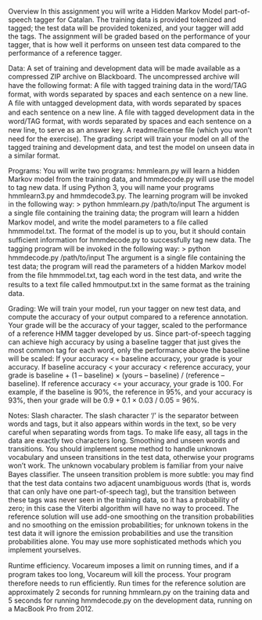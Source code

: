 Overview In this assignment you will write a Hidden Markov Model part-of-speech tagger for Catalan. The training data is provided tokenized and tagged; the test data will be provided tokenized, and your tagger will add the tags. The assignment will be graded based on the performance of your tagger, that is how well it performs on unseen test data compared to the performance of a reference tagger.

Data:
A set of training and development data will be made available as a compressed ZIP archive on Blackboard. The uncompressed archive will have the following format: A ﬁle with tagged training data in the word/TAG format, with words separated by spaces and each sentence on a new line. A ﬁle with untagged development data, with words separated by spaces and each sentence on a new line. A ﬁle with tagged development data in the word/TAG format, with words separated by spaces and each sentence on a new line, to serve as an answer key. A readme/license ﬁle (which you won’t need for the exercise). The grading script will train your model on all of the tagged training and development data, and test the model on unseen data in a similar format. 

Programs:
You will write two programs: hmmlearn.py will learn a hidden Markov model from the training data, and hmmdecode.py will use the model to tag new data. If using Python 3, you will name your programs hmmlearn3.py and hmmdecode3.py. The learning program will be invoked in the following way: > python hmmlearn.py /path/to/input The argument is a single ﬁle containing the training data; the program will learn a hidden Markov model, and write the model parameters to a ﬁle called hmmmodel.txt. The format of the model is up to you, but it should contain sufﬁcient information for hmmdecode.py to successfully tag new data. The tagging program will be invoked in the following way: > python hmmdecode.py /path/to/input The argument is a single ﬁle containing the test data; the program will read the parameters of a hidden Markov model from the ﬁle hmmmodel.txt, tag each word in the test data, and write the results to a text ﬁle called hmmoutput.txt in the same format as the training data. 

Grading:
We will train your model, run your tagger on new test data, and compute the accuracy of your output compared to a reference annotation. Your grade will be the accuracy of your tagger, scaled to the performance of a reference HMM tagger developed by us. Since part-of-speech tagging can achieve high accuracy by using a baseline tagger that just gives the most common tag for each word, only the performance above the baseline will be scaled: If your accuracy <= baseline accuracy, your grade is your accuracy. If baseline accuracy < your accuracy < reference accuracy, your grade is baseline + (1 – baseline) × (yours – baseline) / (reference – baseline). If reference accuracy <= your accuracy, your grade is 100. For example, if the baseline is 90%, the reference in 95%, and your accuracy is 93%, then your grade will be 0.9 + 0.1 × 0.03 / 0.05 = 96%.

Notes:
Slash character. The slash character ‘/’ is the separator between words and tags, but it also appears within words in the text, so be very careful when separating words from tags. To make life easy, all tags in the data are exactly two characters long. Smoothing and unseen words and transitions. You should implement some method to handle unknown vocabulary and unseen transitions in the test data, otherwise your programs won’t work. The unknown vocabulary problem is familiar from your naive Bayes classiﬁer. The unseen transition problem is more subtle: you may ﬁnd that the test data contains two adjacent unambiguous words (that is, words that can only have one part-of-speech tag), but the transition between these tags was never seen in the training data, so it has a probability of zero; in this case the Viterbi algorithm will have no way to proceed. The reference solution will use add-one smoothing on the transition probabilities and no smoothing on the emission probabilities; for unknown tokens in the test data it will ignore the emission probabilities and use the transition probabilities alone. You may use more sophisticated methods which you implement yourselves.

Runtime efﬁciency. Vocareum imposes a limit on running times, and if a program takes too long, Vocareum will kill the process. Your program therefore needs to run efﬁciently. Run times for the reference solution are approximately 2 seconds for running hmmlearn.py on the training data and 5 seconds for running hmmdecode.py on the development data, running on a MacBook Pro from 2012.

